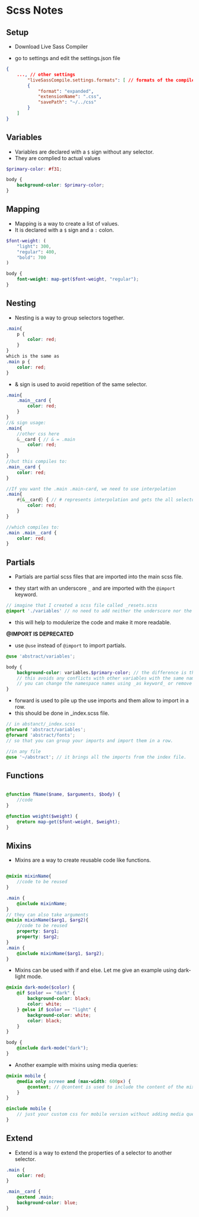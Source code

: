 # Scss Notes

## Setup

- Download Live Sass Compiler

- go to settings and edit the settings.json file

````json
{
    ..., // other settings
        "liveSassCompile.settings.formats": [ // formats of the compiled css files
        {
            "format": "expanded",
            "extensionName": ".css",
            "savePath": "~/../css"
        }
    ]
}
````

## Variables
- Variables are declared with a `$` sign without any selector.
- They are complied to actual values

````scss	
$primary-color: #f31;

body {
    background-color: $primary-color;
}
````

## Mapping

- Mapping is a way to create a list of values.
- It is declared with a `$` sign and a `:` colon.
````scss
$font-weight: (
    "light": 300,
    "regular": 400,
    "bold": 700
)

body {
    font-weight: map-get($font-weight, "regular");
}
````

## Nesting

- Nesting is a way to group selectors together.

````scss
.main{
    p {
        color: red;
    }
}
which is the same as
.main p {
    color: red;
}

````

- & sign is used to avoid repetition of the same selector.

````scss
.main{
    .main__card {
        color: red;
    }
}
//& sign usage:
.main{
    //other css here
    &__card { // & = .main
        color: red;
    }
}
//but this compiles to:
.main__card {
    color: red;
}

//If you want the .main .main-card, we need to use interpolation
.main{
    #{&__card} { // # represents interpolation and gets the all selectors before main__card
        color: red;
    }
}

//which compiles to:
.main .main__card {
    color: red;
}

````

## Partials

- Partials are partial scss files that are imported into the main scss file.

- they start with an underscore `_` and are imported with the `@import` keyword.

````scss
// imagine that I created a scss file called _resets.scss
@import './variables' // no need to add neither the underscore nor the extension
````
- this will help to modulerize the code and make it more readable.


__@IMPORT IS DEPRECATED__

- use `@use` instead of `@import` to import partials.

````scss
@use 'abstract/variables';

body {
    background-color: variables.$primary-color; // the difference is that file names have bacome namepspaces.
    // this avoids any conflicts with other variables with the same name.
    // you can change the namespace names using _as keyword_ or remove it completely using *.
}
````
- forward is used to pile up the use imports and them allow to import in a row.
- this should be done in _index.scss file.

````scss
// in abstanct/_index.scss
@forward 'abstract/variables';
@forward 'abstract/fonts';
// so that you can group your imports and import them in a row.

//in any file
@use '~/abstract'; // it brings all the imports from the index file.
````
## Functions

````scss 

@function fName($name, $arguments, $body) {
    //code
}

@function weight($weight) {
    @return map-get($font-weight, $weight);
}
````

## Mixins

- Mixins are a way to create reusable code like functions. 

````scss

@mixin mixinName{
    //code to be reused
}

.main {
    @include mixinName;
}
// they can also take arguments
@mixin mixinName($arg1, $arg2){
    //code to be reused
    property: $arg1;
    property: $arg2;
}
.main {
    @include mixinName($arg1, $arg2);
}
````
- Mixins can be used with if and else. Let me give an example using dark-light mode.

````scss
@mixin dark-mode($color) {
    @if $color == "dark" {
        background-color: black;
        color: white;
    } @else if $color == "light" {
        background-color: white;
        color: black;
    }
}

body {
    @include dark-mode("dark");
}
````

- Another example with mixins using media queries:

````scss
@mixin mobile {
    @media only screen and (max-width: 600px) {
        @content; // @content is used to include the content of the mixin
    }
}

@include mobile {
    // just your custom css for mobile version without adding media query ^_^
}
````

## Extend

- Extend is a way to extend the properties of a selector to another selector.

````scss
.main {
    color: red;
}

.main__card {
    @extend .main;
    background-color: blue;
}
````